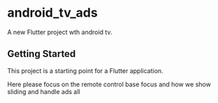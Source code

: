 # android_tv_ads

A new Flutter project wth android tv.

## Getting Started

This project is a starting point for a Flutter application.

Here please focus on the remote control base focus
and how we show sliding and handle ads all

